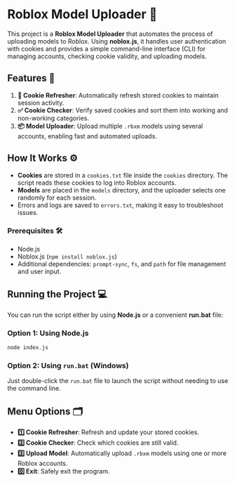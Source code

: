 # Roblox Model Uploader 🚀

This project is a **Roblox Model Uploader** that automates the process of uploading models to Roblox. Using **noblox.js**, it handles user authentication with cookies and provides a simple command-line interface (CLI) for managing accounts, checking cookie validity, and uploading models.

## Features 🌟

1. **🔄 Cookie Refresher**: Automatically refresh stored cookies to maintain session activity.
2. **✅ Cookie Checker**: Verify saved cookies and sort them into working and non-working categories.
3. **📦 Model Uploader**: Upload multiple `.rbxm` models using several accounts, enabling fast and automated uploads.

## How It Works ⚙️

- **Cookies** are stored in a `cookies.txt` file inside the `cookies` directory. The script reads these cookies to log into Roblox accounts.
- **Models** are placed in the `models` directory, and the uploader selects one randomly for each session.
- Errors and logs are saved to `errors.txt`, making it easy to troubleshoot issues.

### Prerequisites 🛠️

- Node.js
- Noblox.js (`npm install noblox.js`)
- Additional dependencies: `prompt-sync`, `fs`, and `path` for file management and user input.

## Running the Project 💻

You can run the script either by using **Node.js** or a convenient **run.bat** file:

### Option 1: Using Node.js

```bash
node index.js
```

### Option 2: Using `run.bat` (Windows)

Just double-click the `run.bat` file to launch the script without needing to use the command line.

## Menu Options 🗂️

- **1️⃣ Cookie Refresher**: Refresh and update your stored cookies.
- **2️⃣ Cookie Checker**: Check which cookies are still valid.
- **3️⃣ Upload Model**: Automatically upload `.rbxm` models using one or more Roblox accounts.
- **0️⃣ Exit**: Safely exit the program.
